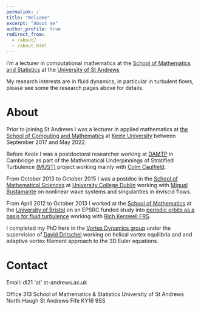 ```yaml
---
permalink: /
title: "Welcome"
excerpt: "About me"
author_profile: true
redirect_from: 
  - /about/
  - /about.html
---
```



I’m a lecturer in computational mathematics at the [School of Mathematics and Statistics](https://www.st-andrews.ac.uk/mathematics-statistics/) at the [University of St Andrews](www.st-andrews.ac.uk)

My research interests are in fluid dynamics, in particular in turbulent flows, please see some the research pages above for details.

About
======

Prior to joining St Andrews I was a lecturer in applied mathematics at [the School of Computing and Mathematics](https://www.keele.ac.uk/scm) at [Keele University](www.keele.ac.uk)
 between September 2017 and May 2022.

Before Keele I was a postdoctoral researcher working at [DAMTP](http://www.damtp.cam.ac.uk) in Cambridge as part of the Mathematical Underpinnings of Stratified Turbulence [(MUST)](http://www.damtp.cam.ac.uk/research/env/must) project working mainly with [Colm Caulfield](http://www.damtp.cam.ac.uk/people/c.p.caulfield/).

From October 2013 to October 2015 I was a postdoc in the [School of Mathematical Sciences](http://www.maths.ucd.ie/) at [University College Dublin](http://www.ucd.ie/) working with [Miguel Bustamante](http://mathsci.ucd.ie/~miguel/) on nonlinear wave systems and singularities in inviscid flows.

From April 2012 to October 2013 I worked at the [School of Mathematics](http://www.maths.bris.ac.uk/) at the [University of Bristol](http://www.bris.ac.uk/) on an EPSRC funded study into [periodic orbits as a basis for fluid turbulence](http://www.maths.bris.ac.uk/dynamic/show_funded_project/index.php?project_id=85) working with [Rich Kerswell FRS](https://www.damtp.cam.ac.uk/user/rrk26/).

I completed my PhD here in the [Vortex Dynamics group](http://www-vortex.mcs.st-and.ac.uk) under the supervision of [David Dritschel](http://www-vortex.mcs.st-and.ac.uk/~dgd) working on helical vortex equilibria and and adaptive vortex filament approach to the 3D Euler equations. 

Contact
=======

Email: dl21 'at' st-andrews.ac.uk

Office 313
School of Mathematics & Statistics
University of St Andrews
North Haugh
St Andrews
Fife
KY16 9SS